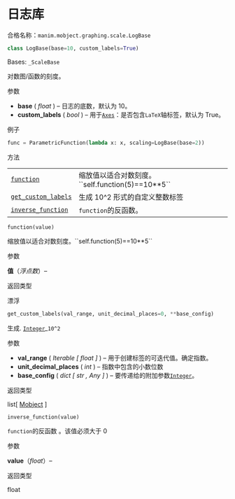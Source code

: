 # 日志库

合格名称：`manim.mobject.graphing.scale.LogBase`


```py
class LogBase(base=10, custom_labels=True)
```

Bases: `_ScaleBase`

对数图/函数的刻度。

参数

- **base** ( _float_ ) – 日志的底数，默认为 10。
- **custom_labels** ( _bool_ ) – 用于[`Axes`]()：是否包含`LaTeX`轴标签，默认为 True。


例子

```py
func = ParametricFunction(lambda x: x, scaling=LogBase(base=2))
```

方法

|||
|-|-|
[`function`]()|缩放值以适合对数刻度。\`\`self.function(5)==10\*\*5\`\`
[`get_custom_labels`]()|生成 10^2 形式的自定义整数标签
[`inverse_function`]()|`function`的反函数。



`function(value)`

缩放值以适合对数刻度。\`\`self.function(5)==10\*\*5\`\`

参数

**值**（_浮点数_）–

返回类型

漂浮


```py
get_custom_labels(val_range, unit_decimal_places=0, **base_config)
```
生成. [`Integer`]()\_`10^2`

参数

- **val_range** ( _Iterable_ _\[_ _float_ _\]_ ) – 用于创建标签的可迭代值。确定指数。
- **unit_decimal_places** ( _int_ ) – 指数中包含的小数位数
- **base_config** ( _dict_ _\[_ _str_ _,_ _Any_ _\]_ ) – 要传递给的附加参数[`Integer`]()。

返回类型

list\[ [Mobject]() \]


`inverse_function(value)`

`function`的反函数
。该值必须大于 0

参数

**value**（_float_）–

返回类型

float
